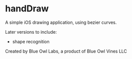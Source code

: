 handDraw
========

A simple iOS drawing application, using bezier curves.

Later versions to include:
 - shape recognition 

Created by Blue Owl Labs, a product of Blue Owl Vines LLC
